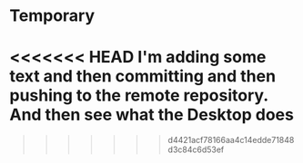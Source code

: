 # Temporary
<<<<<<< HEAD
I'm adding
some text and then committing and then pushing to the remote repository. And then see
what the Desktop does
=======

>>>>>>> d4421acf78166aa4c14edde71848d3c84c6d53ef
